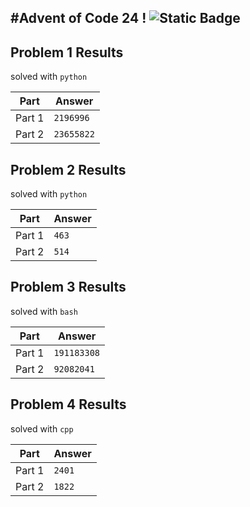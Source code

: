 #Advent of Code 24 ! 
![Static Badge](https://img.shields.io/badge/nvim-btw-blue)
---


## Problem 1 Results
solved with `python`

| Part   | Answer     |
|--------|------------|
| Part 1 | `2196996`  |
| Part 2 | `23655822` |

## Problem 2 Results
solved with `python`

| Part   | Answer     |
|--------|------------|
| Part 1 | `463`      |
| Part 2 | `514` |

## Problem 3 Results
solved with `bash`

| Part   | Answer     |
|--------|------------|
| Part 1 | `191183308`|
| Part 2 | `92082041`|

## Problem 4 Results
solved with `cpp`

| Part   | Answer     |
|--------|------------|
| Part 1 | `2401`|
| Part 2 | `1822`|
